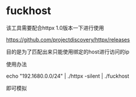 # fuckhost
该工具需要配合httpx 1.0版本一下进行使用

https://github.com/projectdiscovery/httpx/releases

目的是为了匹配出来只能使用绑定的host进行访问的ip

使用办法

echo "192.1680.0.0/24" | ./httpx -silent | ./fuckhost

即可模拟
